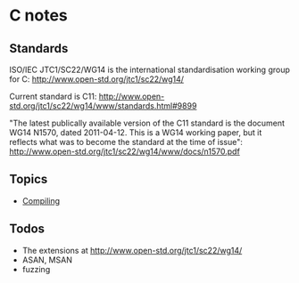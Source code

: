# C notes

## Standards

ISO/IEC JTC1/SC22/WG14 is the international standardisation working group for
C: http://www.open-std.org/jtc1/sc22/wg14/

Current standard is C11:
http://www.open-std.org/jtc1/sc22/wg14/www/standards.html#9899

"The latest publically available version of the C11 standard is the document
WG14 N1570, dated 2011-04-12. This is a WG14 working paper, but it reflects
what was to become the standard at the time of issue":
http://www.open-std.org/jtc1/sc22/wg14/www/docs/n1570.pdf

## Topics

* [Compiling](compiling.md)


## Todos

- The extensions at http://www.open-std.org/jtc1/sc22/wg14/
- ASAN, MSAN
- fuzzing
